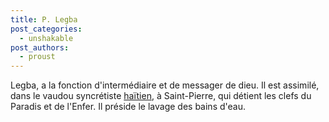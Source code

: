 ```yaml
---
title: P. Legba
post_categories:
  - unshakable
post_authors:
  - proust
---
```

Legba, a la fonction d'intermédiaire et de messager de dieu. Il est assimilé, dans le vaudou syncrétiste [haïtien](https://fr.wikipedia.org/wiki/Ha%C3%AFti "Haïti"), à Saint-Pierre, qui détient les clefs du Paradis et de l'Enfer. Il préside le lavage des bains d'eau.